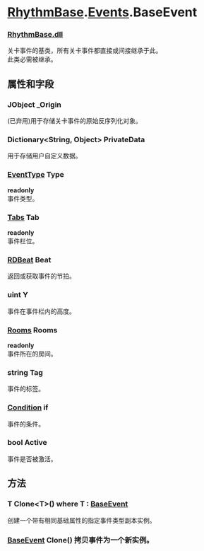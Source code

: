 # [RhythmBase](../../RadiationTherapy.md).[Events](../namespace/Events.md).BaseEvent    


### [RhythmBase.dll](../assembly/RhythmBase.md)  
关卡事件的基类，所有关卡事件都直接或间接继承于此。    
此类必需被继承。    
  
## 属性和字段  
  


### JObject _Origin  
(已弃用)用于存储关卡事件的原始反序列化对象。  


### Dictionary\<String, Object\> PrivateData  
用于存储用户自定义数据。    


### [EventType](../enum/EventType.md) Type  

**readonly**  
事件类型。    


### [Tabs](../enum/Tabs.md) Tab  

**readonly**  
事件栏位。    


### [RDBeat](../class/RDBeat.md) Beat  
返回或获取事件的节拍。  




### uint Y  

事件在事件栏内的高度。    


### [Rooms](Rooms.md) Rooms  

**readonly**  
事件所在的房间。    


### string Tag  
事件的标签。    


### [Condition](Condition.md) if  
事件的条件。    


### bool Active  
事件是否被激活。    
  
## 方法  
  




### T Clone\<T\>() where T : [BaseEvent](../class/BaseEvent.md)  

创建一个带有相同基础属性的指定事件类型副本实例。  


### [BaseEvent](../class/BaseEvent.md) Clone()  拷贝事件为一个新实例。